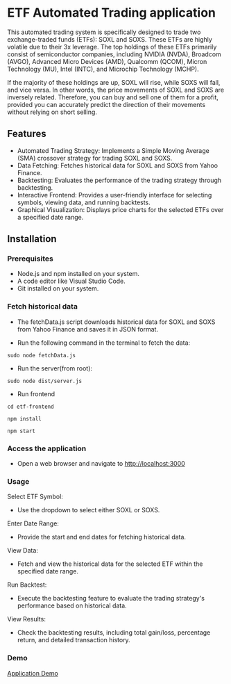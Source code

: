 # ETF Automated Trading application

This automated trading system is specifically designed to trade two exchange-traded funds (ETFs): SOXL and SOXS. These ETFs are highly volatile due to their 3x leverage. The top holdings of these ETFs primarily consist of semiconductor companies, including NVIDIA (NVDA), Broadcom (AVGO), Advanced Micro Devices (AMD), Qualcomm (QCOM), Micron Technology (MU), Intel (INTC), and Microchip Technology (MCHP).

If the majority of these holdings are up, SOXL will rise, while SOXS will fall, and vice versa. In other words, the price movements of SOXL and SOXS are inversely related. Therefore, you can buy and sell one of them for a profit, provided you can accurately predict the direction of their movements without relying on short selling.

## Features

- Automated Trading Strategy: Implements a Simple Moving Average (SMA) crossover strategy for trading SOXL and SOXS.
- Data Fetching: Fetches historical data for SOXL and SOXS from Yahoo Finance.
- Backtesting: Evaluates the performance of the trading strategy through backtesting.
- Interactive Frontend: Provides a user-friendly interface for selecting symbols, viewing data, and running backtests.
- Graphical Visualization: Displays price charts for the selected ETFs over a specified date range.

## Installation

### Prerequisites

- Node.js and npm installed on your system.
- A code editor like Visual Studio Code.
- Git installed on your system.

### Fetch historical data

- The fetchData.js script downloads historical data for SOXL and SOXS from Yahoo Finance and saves it in JSON format.

- Run the following command in the terminal to fetch the data:

`sudo node fetchData.js`

- Run the server(from root):

`sudo node dist/server.js`

- Run frontend

`cd etf-frontend`

`npm install`

`npm start`

### Access the application

- Open a web browser and navigate to <http://localhost:3000>

### Usage

 Select ETF Symbol:

- Use the dropdown to select either SOXL or SOXS.

 Enter Date Range:

- Provide the start and end dates for fetching historical data.

 View Data:

- Fetch and view the historical data for the selected ETF within the specified date range.

 Run Backtest:

- Execute the backtesting feature to evaluate the trading strategy's performance based on historical data.

 View Results:

- Check the backtesting results, including total gain/loss, percentage return, and detailed transaction history.

### Demo

[Application Demo](https://www.loom.com/share/ef116ccd1b5440e78bd01551af0e83ab?sid=d608e38d-9b75-4845-bbce-71d4c2b98cf5)
